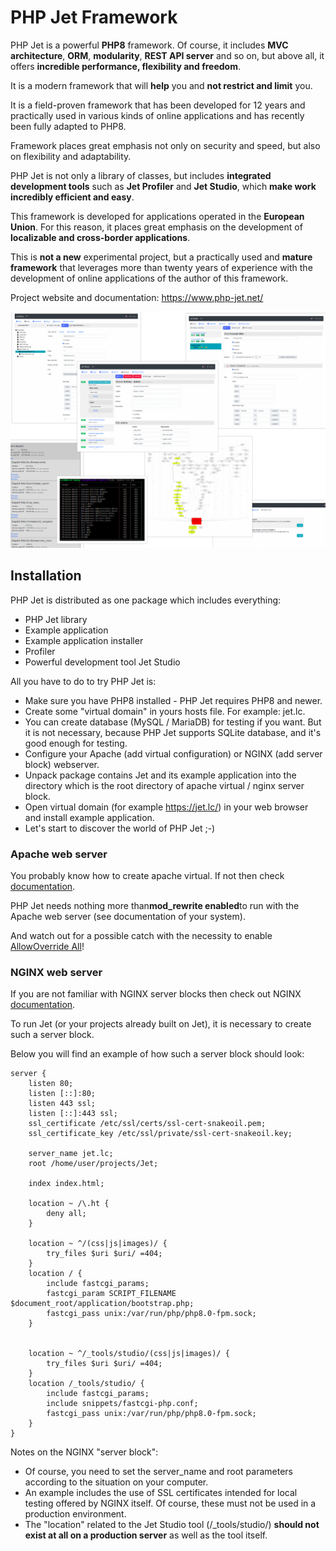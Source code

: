 # PHP Jet Framework

PHP Jet is a powerful **PHP8** framework. Of course, it includes **MVC architecture**, **ORM**, **modularity**, **REST API server** and so on, but above all, it offers **incredible performance, flexibility and freedom**.

It is a modern framework that will **help** you and **not restrict and limit** you.

It is a field-proven framework that has been developed for 12 years and practically used in various kinds of online applications and has recently been fully adapted to PHP8.

Framework places great emphasis not only on security and speed, but also on flexibility and adaptability.

PHP Jet is not only a library of classes, but includes **integrated development tools** such as **Jet Profiler** and **Jet Studio**, which **make work incredibly efficient and easy**.

This framework is developed for applications operated in the **European Union**. For this reason, it places great emphasis on the development of **localizable and cross-border applications**.

This is **not a new** experimental project, but a practically used and **mature framework** that leverages more than twenty years of experience with the development of online applications of the author of this framework.

Project website and documentation: https://www.php-jet.net/

![Promo image](promo.png "PHP Jet")

## Installation

PHP Jet is distributed as one package which includes everything:
* PHP Jet library
* Example application
* Example application installer
* Profiler
* Powerful development tool Jet Studio

All you have to do to try PHP Jet is:
* Make sure you have PHP8 installed - PHP Jet requires PHP8 and newer.
* Create some "virtual domain" in yours hosts file. For example: jet.lc.
* You can create database (MySQL / MariaDB) for testing if you want. But it is not necessary, because PHP Jet supports SQLite database, and it's good enough for testing.
* Configure your Apache (add virtual configuration) or NGINX (add server block) webserver.
* Unpack package contains Jet and its example application into the directory which is the root directory of apache virtual / nginx server block.
* Open virtual domain (for example https://jet.lc/) in your web browser and install example application.
* Let's start to discover the world of PHP Jet ;-)

### Apache web server
You probably know how to create apache virtual. If not then check [documentation](https://httpd.apache.org/docs/2.4/vhosts/index.html).

PHP Jet needs nothing more than**mod_rewrite enabled**to run with the Apache web server (see documentation of your system).

And watch out for a possible catch with the necessity to enable [AllowOverride All](https://httpd.apache.org/docs/current/mod/core.html)!

### NGINX web server
If you are not familiar with NGINX server blocks then check out NGINX [documentation](https://www.nginx.com/resources/wiki/start/topics/examples/server_blocks/).

To run Jet (or your projects already built on Jet), it is necessary to create such a server block.

Below you will find an example of how such a server block should look:

```
server {
    listen 80;
    listen [::]:80;
    listen 443 ssl;
    listen [::]:443 ssl;
    ssl_certificate /etc/ssl/certs/ssl-cert-snakeoil.pem;
    ssl_certificate_key /etc/ssl/private/ssl-cert-snakeoil.key;

    server_name jet.lc;
    root /home/user/projects/Jet;

    index index.html;

    location ~ /\.ht {
        deny all;
    }
    
    location ~ ^/(css|js|images)/ {
        try_files $uri $uri/ =404;
    }
    location / {
        include fastcgi_params;
        fastcgi_param SCRIPT_FILENAME $document_root/application/bootstrap.php;
        fastcgi_pass unix:/var/run/php/php8.0-fpm.sock;
    }


    location ~ ^/_tools/studio/(css|js|images)/ {
        try_files $uri $uri/ =404;
    }
    location /_tools/studio/ {
        include fastcgi_params;
        include snippets/fastcgi-php.conf;
        fastcgi_pass unix:/var/run/php/php8.0-fpm.sock;
    }
}
```

Notes on the NGINX "server block":

* Of course, you need to set the server_name and root parameters according to the situation on your computer.
* An example includes the use of SSL certificates intended for local testing offered by NGINX itself. Of course, these must not be used in a production environment.
* The "location" related to the Jet Studio tool (/_tools/studio/) **should not exist at all on a production server** as well as the tool itself.